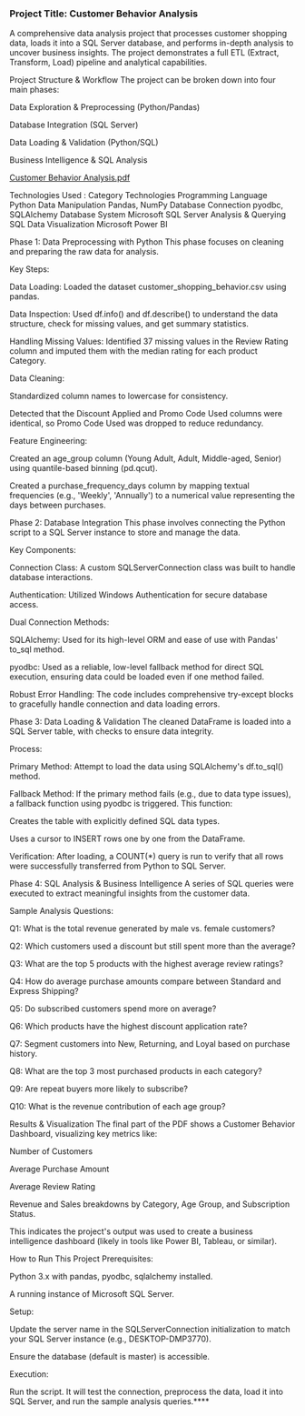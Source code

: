 
### Project Title: Customer Behavior Analysis
A comprehensive data analysis project that processes customer shopping data, loads it into a SQL Server database, and performs in-depth analysis to uncover business insights. The project demonstrates a full ETL (Extract, Transform, Load) pipeline and analytical capabilities.

 Project Structure & Workflow
The project can be broken down into four main phases:

Data Exploration & Preprocessing (Python/Pandas)

Database Integration (SQL Server)

Data Loading & Validation (Python/SQL)

Business Intelligence & SQL Analysis

[Customer Behavior Analysis.pdf](https://github.com/user-attachments/files/23261068/Customer.Behavior.Analysis.pdf)
 

 Technologies Used :
Category	Technologies
Programming Language	Python
Data Manipulation	Pandas, NumPy
Database Connection	pyodbc, SQLAlchemy
Database System	Microsoft SQL Server
Analysis & Querying	SQL
Data Visualization	Microsoft Power BI

 Phase 1: Data Preprocessing with Python
This phase focuses on cleaning and preparing the raw data for analysis.

Key Steps:

Data Loading: Loaded the dataset customer_shopping_behavior.csv using pandas.

Data Inspection: Used df.info() and df.describe() to understand the data structure, check for missing values, and get summary statistics.

Handling Missing Values: Identified 37 missing values in the Review Rating column and imputed them with the median rating for each product Category.

Data Cleaning:

Standardized column names to lowercase for consistency.

Detected that the Discount Applied and Promo Code Used columns were identical, so Promo Code Used was dropped to reduce redundancy.

Feature Engineering:

Created an age_group column (Young Adult, Adult, Middle-aged, Senior) using quantile-based binning (pd.qcut).

Created a purchase_frequency_days column by mapping textual frequencies (e.g., 'Weekly', 'Annually') to a numerical value representing the days between purchases.

 Phase 2: Database Integration
This phase involves connecting the Python script to a SQL Server instance to store and manage the data.

Key Components:

Connection Class: A custom SQLServerConnection class was built to handle database interactions.

Authentication: Utilized Windows Authentication for secure database access.

Dual Connection Methods:

SQLAlchemy: Used for its high-level ORM and ease of use with Pandas' to_sql method.

pyodbc: Used as a reliable, low-level fallback method for direct SQL execution, ensuring data could be loaded even if one method failed.

Robust Error Handling: The code includes comprehensive try-except blocks to gracefully handle connection and data loading errors.

 Phase 3: Data Loading & Validation
The cleaned DataFrame is loaded into a SQL Server table, with checks to ensure data integrity.

Process:

Primary Method: Attempt to load the data using SQLAlchemy's df.to_sql() method.

Fallback Method: If the primary method fails (e.g., due to data type issues), a fallback function using pyodbc is triggered. This function:

Creates the table with explicitly defined SQL data types.

Uses a cursor to INSERT rows one by one from the DataFrame.

Verification: After loading, a COUNT(*) query is run to verify that all rows were successfully transferred from Python to SQL Server.

 Phase 4: SQL Analysis & Business Intelligence
A series of SQL queries were executed to extract meaningful insights from the customer data.

Sample Analysis Questions:

Q1: What is the total revenue generated by male vs. female customers?

Q2: Which customers used a discount but still spent more than the average?

Q3: What are the top 5 products with the highest average review ratings?

Q4: How do average purchase amounts compare between Standard and Express Shipping?

Q5: Do subscribed customers spend more on average?

Q6: Which products have the highest discount application rate?

Q7: Segment customers into New, Returning, and Loyal based on purchase history.

Q8: What are the top 3 most purchased products in each category?

Q9: Are repeat buyers more likely to subscribe?

Q10: What is the revenue contribution of each age group?

 Results & Visualization
The final part of the PDF shows a Customer Behavior Dashboard, visualizing key metrics like:

Number of Customers

Average Purchase Amount

Average Review Rating

Revenue and Sales breakdowns by Category, Age Group, and Subscription Status.

This indicates the project's output was used to create a business intelligence dashboard (likely in tools like Power BI, Tableau, or similar).

 How to Run This Project
Prerequisites:

Python 3.x with pandas, pyodbc, sqlalchemy installed.

A running instance of Microsoft SQL Server.

Setup:

Update the server name in the SQLServerConnection initialization to match your SQL Server instance (e.g., DESKTOP-DMP3770).

Ensure the database (default is master) is accessible.

Execution:

Run the script. It will test the connection, preprocess the data, load it into SQL Server, and run the sample analysis queries.****
